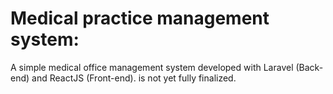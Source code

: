 # Medical practice management system: 
A simple medical office management system developed with Laravel (Back-end) and ReactJS (Front-end). is not yet fully finalized. 

